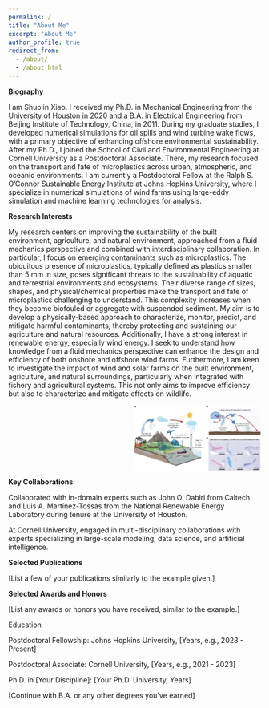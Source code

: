 ```yaml
---
permalink: /
title: "About Me"
excerpt: "About Me"
author_profile: true
redirect_from:
  - /about/
  - /about.html
---
```


__Biography__

I am Shuolin Xiao. I received my Ph.D. in Mechanical Engineering from the University of Houston in 2020 and a B.A. in Electrical Engineering from Beijing Institute of Technology, China, in 2011. During my graduate studies, I developed numerical simulations for oil spills and wind turbine wake flows, with a primary objective of enhancing offshore environmental sustainability. After my Ph.D., I joined the School of Civil and Environmental Engineering at Cornell University as a Postdoctoral Associate. There, my research focused on the transport and fate of microplastics across urban, atmospheric, and oceanic environments. I am currently a Postdoctoral Fellow at the Ralph S. O’Connor Sustainable Energy Institute at Johns Hopkins University, where I specialize in numerical simulations of wind farms using large-eddy simulation and machine learning technologies for analysis.

__Research Interests__

My research centers on improving the sustainability of the built environment, agriculture, and natural environment, approached from a fluid mechanics perspective and combined with interdisciplinary collaboration. In particular, I focus on emerging contaminants such as microplastics. The ubiquitous presence of microplastics, typically defined as plastics smaller than 5 mm in size, poses significant threats to the sustainability of aquatic and terrestrial environments and ecosystems. Their diverse range of sizes, shapes, and physical/chemical properties make the transport and fate of microplastics challenging to understand. This complexity increases when they become biofouled or aggregate with suspended sediment. My aim is to develop a physically-based approach to characterize, monitor, predict, and mitigate harmful contaminants, thereby protecting and sustaining our agriculture and natural resources. Additionally, I have a strong interest in renewable energy, especially wind energy. I seek to understand how knowledge from a fluid mechanics perspective can enhance the design and efficiency of both onshore and offshore wind farms. Furthermore, I am keen to investigate the impact of wind and solar farms on the built environment, agriculture, and natural surroundings, particularly when integrated with fishery and agricultural systems. This not only aims to improve efficiency but also to characterize and mitigate effects on wildlife.

<div style="text-align: right;">
  <img src="../images/microplastics.png" alt="Your Image Description" style="max-width: 50%; margin-left: auto; display: block;">
</div>

__Key Collaborations__

Collaborated with in-domain experts such as John O. Dabiri from Caltech and Luis A. Martínez-Tossas from the National Renewable Energy Laboratory during tenure at the University of Houston.

At Cornell University, engaged in multi-disciplinary collaborations with experts specializing in large-scale modeling, data science, and artificial intelligence.

__Selected Publications__

[List a few of your publications similarly to the example given.]

__Selected Awards and Honors__

[List any awards or honors you have received, similar to the example.]

Education

Postdoctoral Fellowship: Johns Hopkins University, [Years, e.g., 2023 - Present]

Postdoctoral Associate: Cornell University, [Years, e.g., 2021 - 2023]

Ph.D. in [Your Discipline]: [Your Ph.D. University, Years]

[Continue with B.A. or any other degrees you've earned]


